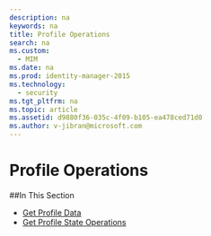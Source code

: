 ```yaml
---
description: na
keywords: na
title: Profile Operations
search: na
ms.custom: 
  - MIM
ms.date: na
ms.prod: identity-manager-2015
ms.technology: 
  - security
ms.tgt_pltfrm: na
ms.topic: article
ms.assetid: d9880f36-035c-4f09-b105-ea478ced71d0
ms.author: v-jibran@microsoft.com
---
```

# Profile Operations

##In This Section

- [Get Profile Data](Get_Profile_Data.md)
- [Get Profile State Operations](Get_Profile_State_Operations.md)
